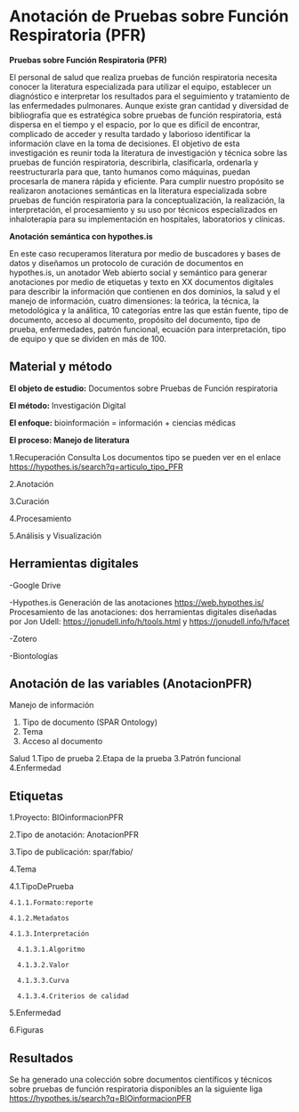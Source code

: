 # Anotación de Pruebas sobre Función Respiratoria (PFR)

**Pruebas sobre Función Respiratoria (PFR)**

El personal de salud que realiza pruebas de función respiratoria necesita conocer la literatura especializada para utilizar el equipo, establecer un diagnóstico e interpretar los resultados para el seguimiento y tratamiento de las enfermedades pulmonares. Aunque existe gran cantidad y diversidad de bibliografía que es estratégica sobre pruebas de función respiratoria, está dispersa en el tiempo y el espacio, por lo que es difícil de encontrar, complicado de acceder y resulta tardado y laborioso identificar la información clave en la toma de decisiones. 
El objetivo de esta investigación es reunir toda la literatura de investigación y técnica sobre las pruebas de función respiratoria, describirla, clasificarla, ordenarla y reestructurarla para que, tanto humanos como máquinas, puedan procesarla de manera rápida y eficiente. Para cumplir nuestro propósito se realizaron anotaciones semánticas en la literatura especializada sobre pruebas de función respiratoria para  la conceptualización, la realización, la interpretación, el procesamiento y su uso por técnicos especializados en inhaloterapia para su implementación en hospitales, laboratorios y clínicas. 

**Anotación semántica con hypothes.is**

En este caso recuperamos literatura por medio de buscadores y bases de datos y diseñamos un protocolo de curación de documentos en hypothes.is, un anotador Web abierto social y semántico para generar anotaciones por medio de etiquetas y texto en XX documentos digitales para describir la información que contienen en dos dominios, la salud y el manejo de información, cuatro dimensiones: la teórica, la técnica, la metodológica y la análitica, 10 categorías entre las que están fuente, tipo de documento, acceso al documento, propósito del documento, tipo de prueba,  enfermedades, patrón funcional, ecuación para interpretación, tipo de equipo y que se dividen en más de 100.


## Material y método

**El objeto de estudio:** Documentos sobre Pruebas de Función respiratoria

**El método:** Investigación Digital

**El enfoque:** bioinformación = información + ciencias médicas

 **El proceso: Manejo de literatura**
 
1.Recuperación
Consulta
Los documentos tipo se pueden ver en el enlace https://hypothes.is/search?q=articulo_tipo_PFR


2.Anotación

3.Curación

4.Procesamiento

5.Análisis y Visualización

## Herramientas digitales

-Google Drive

-Hypothes.is
Generación de las anotaciones https://web.hypothes.is/
Procesamiento de las anotaciones: dos herramientas digitales diseñadas por Jon Udell: https://jonudell.info/h/tools.html y https://jonudell.info/h/facet  

-Zotero

-Biontologías

## Anotación de las variables (AnotacionPFR)

Manejo de información
1. Tipo de documento (SPAR Ontology)
2. Tema
3. Acceso al documento

Salud
1.Tipo de prueba
2.Etapa de la prueba
3.Patrón funcional
4.Enfermedad


## Etiquetas
1.Proyecto: BIOinformacionPFR

2.Tipo de anotación: AnotacionPFR

3.Tipo de publicación: spar/fabio/

4.Tema

  4.1.TipoDePrueba
  
    4.1.1.Formato:reporte
    
    4.1.2.Metadatos
    
    4.1.3.Interpretación
    
      4.1.3.1.Algoritmo
      
      4.1.3.2.Valor
      
      4.1.3.3.Curva
      
      4.1.3.4.Criterios de calidad
      
5.Enfermedad

6.Figuras

## Resultados
Se ha generado una colección sobre documentos científicos y técnicos sobre pruebas de función respiratoria disponibles an la siguiente liga https://hypothes.is/search?q=BIOinformacionPFR






